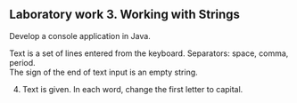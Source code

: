 ## Laboratory work 3. Working with Strings

Develop a console application in Java.

Text is a set of lines entered from the keyboard. Separators: space, comma, period.  
The sign of the end of text input is an empty string.

4. Text is given. In each word, change the first letter to capital.
